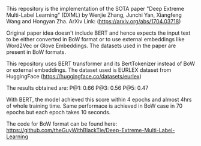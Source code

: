 This repository is the implementation of the SOTA paper "Deep Extreme Multi-Label Learning" (DXML) by Wenjie Zhang, Junchi Yan, Xiangfeng Wang and Hongyan Zha. ArXiv Link: (https://arxiv.org/abs/1704.03718)

Original paper idea doesn't include BERT and hence expects the input text to be either converted in BoW format or to use external embeddings like Word2Vec or Glove Embeddings. The datasets used in the paper are present in BoW formats.

This repository uses BERT transformer and its BertTokenizer instead of BoW or external embeddings. The dataset used is EURLEX dataset from HuggingFace (https://huggingface.co/datasets/eurlex)

The results obtained are:
P@1: 0.66
P@3: 0.56
P@5: 0.47

With BERT, the model achieved this score within 4 epochs and almost 4hrs of whole training time. Same performace is achieved in BoW case in 70 epochs but each epoch takes 10 seconds.

The code for BoW format can be found here: https://github.com/theGuyWithBlackTie/Deep-Extreme-Multi-Label-Learning